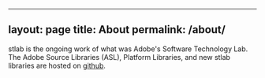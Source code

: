 ----
layout: page
title: About
permalink: /about/
----
stlab is the ongoing work of what was Adobe's Software Technology Lab. The Adobe Source Libraries (ASL), Platform Libraries, and new stlab libraries are hosted on [github](https://github.com/stlab).